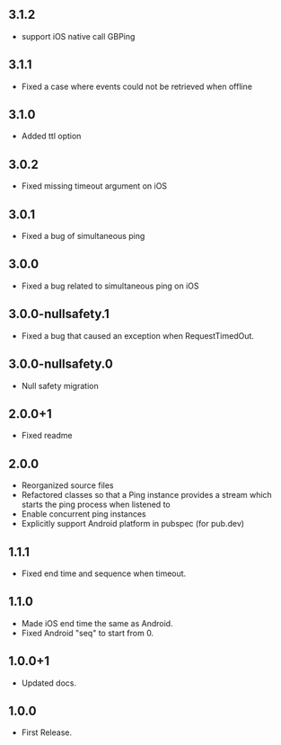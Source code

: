 ## 3.1.2
- support iOS native call GBPing

## 3.1.1
- Fixed a case where events could not be retrieved when offline
  
## 3.1.0
- Added ttl option

## 3.0.2
- Fixed missing timeout argument on iOS

## 3.0.1
- Fixed a bug of simultaneous ping

## 3.0.0
- Fixed a bug related to simultaneous ping on iOS

## 3.0.0-nullsafety.1
- Fixed a bug that caused an exception when RequestTimedOut.

## 3.0.0-nullsafety.0
- Null safety migration

## 2.0.0+1
- Fixed readme

## 2.0.0

- Reorganized source files
- Refactored classes so that a Ping instance provides a stream which starts the ping process when listened to
- Enable concurrent ping instances
- Explicitly support Android platform in pubspec (for pub.dev)

## 1.1.1
- Fixed end time and sequence when timeout.

## 1.1.0
- Made iOS end time the same as Android.
- Fixed Android "seq" to start from 0.

## 1.0.0+1

- Updated docs.

## 1.0.0

- First Release.
